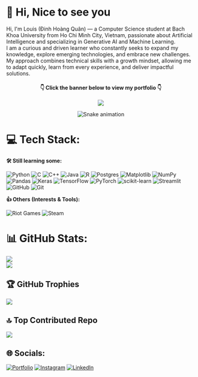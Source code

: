 # 👋 Hi, Nice to see you

Hi, I'm Louis (Đinh Hoàng Quân) — a Computer Science student at Bach Khoa University from Ho Chi Minh City, Vietnam, passionate about Artificial Intelligence and specializing in Generative AI and Machine Learning.  
I am a curious and driven learner who constantly seeks to expand my knowledge, explore emerging technologies, and embrace new challenges. My approach combines technical skills with a growth mindset, allowing me to adapt quickly, learn from every experience, and deliver impactful solutions.
<h4 align="center">👇 Click the banner below to view my portfolio 👇</h4>
<p align="center">
  <a href="https://hqunn.github.io/my-portfolio/">
    <img src="https://capsule-render.vercel.app/api?type=soft&color=gradient&height=120&text=My%20Portfolio&animation=fadeIn&fontColor=ffffff&fontSize=40" />
  </a>
</p>
<div align="center">
  <img src="https://profile-readme-generator.com/assets/snake.svg" alt="Snake animation" />
</div>

# 💻 Tech Stack:

**🛠 Still learning some:**

![Python](https://img.shields.io/badge/python-3670A0?style=for-the-badge&logo=python&logoColor=ffdd54) ![C](https://img.shields.io/badge/c-%2300599C.svg?style=for-the-badge&logo=c&logoColor=white) ![C++](https://img.shields.io/badge/c++-%2300599C.svg?style=for-the-badge&logo=c%2B%2B&logoColor=white) ![Java](https://img.shields.io/badge/java-%23ED8B00.svg?style=for-the-badge&logo=openjdk&logoColor=white) ![R](https://img.shields.io/badge/r-%23276DC3.svg?style=for-the-badge&logo=r&logoColor=white) ![Postgres](https://img.shields.io/badge/postgres-%23316192.svg?style=for-the-badge&logo=postgresql&logoColor=white) ![Matplotlib](https://img.shields.io/badge/Matplotlib-%23ffffff.svg?style=for-the-badge&logo=Matplotlib&logoColor=black) ![NumPy](https://img.shields.io/badge/numpy-%23013243.svg?style=for-the-badge&logo=numpy&logoColor=white) ![Pandas](https://img.shields.io/badge/pandas-%23150458.svg?style=for-the-badge&logo=pandas&logoColor=white) ![Keras](https://img.shields.io/badge/Keras-%23D00000.svg?style=for-the-badge&logo=Keras&logoColor=white) ![TensorFlow](https://img.shields.io/badge/TensorFlow-%23FF6F00.svg?style=for-the-badge&logo=TensorFlow&logoColor=white) ![PyTorch](https://img.shields.io/badge/PyTorch-%23EE4C2C.svg?style=for-the-badge&logo=PyTorch&logoColor=white) ![scikit-learn](https://img.shields.io/badge/scikit--learn-%23F7931E.svg?style=for-the-badge&logo=scikit-learn&logoColor=white) ![Streamlit](https://img.shields.io/badge/Streamlit-%23FE4B4B.svg?style=for-the-badge&logo=streamlit&logoColor=white) ![GitHub](https://img.shields.io/badge/github-%23121011.svg?style=for-the-badge&logo=github&logoColor=white) ![Git](https://img.shields.io/badge/git-%23F05033.svg?style=for-the-badge&logo=git&logoColor=white)

**👍 Others (Interests & Tools):**  

![Riot Games](https://img.shields.io/badge/riotgames-D32936.svg?style=for-the-badge&logo=riotgames&logoColor=white) 
![Steam](https://img.shields.io/badge/steam-%23000000.svg?style=for-the-badge&logo=steam&logoColor=white)

# 📊 GitHub Stats:
![](https://nirzak-streak-stats.vercel.app/?user=hqunn&theme=tokyonight&hide_border=false)<br/>
![](https://github-readme-stats.vercel.app/api/top-langs/?username=hqunn&theme=tokyonight&layout=compact&langs_count=20)

## 🏆 GitHub Trophies
![](https://github-profile-trophy.vercel.app/?username=hqunn&theme=tokyonight&no-frame=false&no-bg=true&margin-w=4)

## 🔝 Top Contributed Repo
![](https://github-contributor-stats.vercel.app/api?username=hqunn&limit=5&theme=tokyonight&combine_all_yearly_contributions=true)

## 🌐 Socials:
[![Portfolio](https://img.shields.io/badge/Portfolio-%237aa2f7.svg?style=for-the-badge&logo=Linktree&logoColor=black)](https://hqunn.github.io/my-portfolio/) [![Instagram](https://img.shields.io/badge/Instagram-%237aa2f7.svg?style=for-the-badge&logo=Instagram&logoColor=black)](https://instagram.com/hqunn_) [![LinkedIn](https://img.shields.io/badge/LinkedIn-%237aa2f7.svg?style=for-the-badge&logo=linkedin&logoColor=black)](https://linkedin.com/in/dinhhoangquan)

<!-- Proudly created with GPRM ( https://gprm.itsvg.in ) -->
